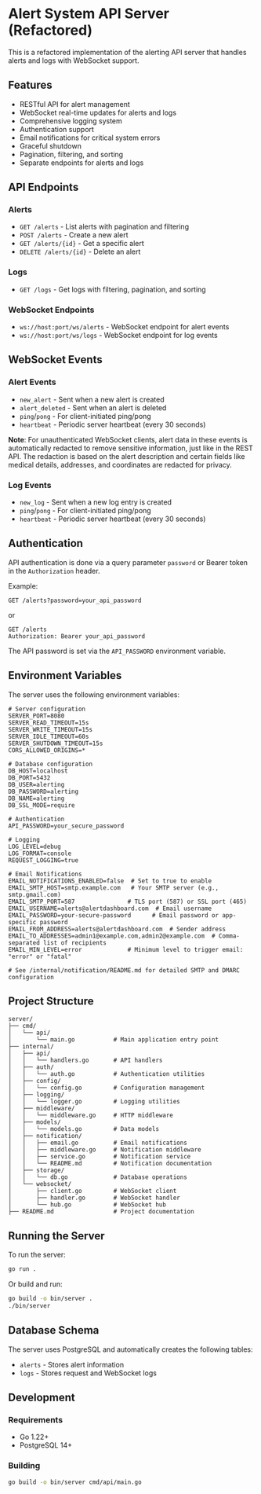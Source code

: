# Alert System API Server (Refactored)

This is a refactored implementation of the alerting API server that handles alerts and logs with WebSocket support.

## Features

- RESTful API for alert management
- WebSocket real-time updates for alerts and logs
- Comprehensive logging system
- Authentication support
- Email notifications for critical system errors
- Graceful shutdown
- Pagination, filtering, and sorting
- Separate endpoints for alerts and logs

## API Endpoints

### Alerts

- `GET /alerts` - List alerts with pagination and filtering
- `POST /alerts` - Create a new alert
- `GET /alerts/{id}` - Get a specific alert
- `DELETE /alerts/{id}` - Delete an alert

### Logs

- `GET /logs` - Get logs with filtering, pagination, and sorting

### WebSocket Endpoints

- `ws://host:port/ws/alerts` - WebSocket endpoint for alert events
- `ws://host:port/ws/logs` - WebSocket endpoint for log events

## WebSocket Events

### Alert Events

- `new_alert` - Sent when a new alert is created
- `alert_deleted` - Sent when an alert is deleted
- `ping`/`pong` - For client-initiated ping/pong
- `heartbeat` - Periodic server heartbeat (every 30 seconds)

**Note**: For unauthenticated WebSocket clients, alert data in these events is automatically redacted to remove sensitive information, just like in the REST API. The redaction is based on the alert description and certain fields like medical details, addresses, and coordinates are redacted for privacy.

### Log Events

- `new_log` - Sent when a new log entry is created
- `ping`/`pong` - For client-initiated ping/pong
- `heartbeat` - Periodic server heartbeat (every 30 seconds)

## Authentication

API authentication is done via a query parameter `password` or Bearer token in the `Authorization` header.

Example:

```
GET /alerts?password=your_api_password
```

or

```
GET /alerts
Authorization: Bearer your_api_password
```

The API password is set via the `API_PASSWORD` environment variable.

## Environment Variables

The server uses the following environment variables:

```
# Server configuration
SERVER_PORT=8080
SERVER_READ_TIMEOUT=15s
SERVER_WRITE_TIMEOUT=15s
SERVER_IDLE_TIMEOUT=60s
SERVER_SHUTDOWN_TIMEOUT=15s
CORS_ALLOWED_ORIGINS=*

# Database configuration
DB_HOST=localhost
DB_PORT=5432
DB_USER=alerting
DB_PASSWORD=alerting
DB_NAME=alerting
DB_SSL_MODE=require

# Authentication
API_PASSWORD=your_secure_password

# Logging
LOG_LEVEL=debug
LOG_FORMAT=console
REQUEST_LOGGING=true

# Email Notifications
EMAIL_NOTIFICATIONS_ENABLED=false  # Set to true to enable
EMAIL_SMTP_HOST=smtp.example.com   # Your SMTP server (e.g., smtp.gmail.com)
EMAIL_SMTP_PORT=587               # TLS port (587) or SSL port (465)
EMAIL_USERNAME=alerts@alertdashboard.com  # Email username
EMAIL_PASSWORD=your-secure-password      # Email password or app-specific password
EMAIL_FROM_ADDRESS=alerts@alertdashboard.com  # Sender address
EMAIL_TO_ADDRESSES=admin1@example.com,admin2@example.com  # Comma-separated list of recipients
EMAIL_MIN_LEVEL=error             # Minimum level to trigger email: "error" or "fatal"

# See /internal/notification/README.md for detailed SMTP and DMARC configuration
```

## Project Structure

```
server/
├── cmd/
│   └── api/
│       └── main.go           # Main application entry point
├── internal/
│   ├── api/
│   │   └── handlers.go       # API handlers
│   ├── auth/
│   │   └── auth.go           # Authentication utilities
│   ├── config/
│   │   └── config.go         # Configuration management
│   ├── logging/
│   │   └── logger.go         # Logging utilities
│   ├── middleware/
│   │   └── middleware.go     # HTTP middleware
│   ├── models/
│   │   └── models.go         # Data models
│   ├── notification/
│   │   ├── email.go          # Email notifications
│   │   ├── middleware.go     # Notification middleware
│   │   ├── service.go        # Notification service
│   │   └── README.md         # Notification documentation
│   ├── storage/
│   │   └── db.go             # Database operations
│   └── websocket/
│       ├── client.go         # WebSocket client
│       ├── handler.go        # WebSocket handler
│       └── hub.go            # WebSocket hub
├── README.md                 # Project documentation
```

## Running the Server

To run the server:

```bash
go run .
```

Or build and run:

```bash
go build -o bin/server .
./bin/server
```

## Database Schema

The server uses PostgreSQL and automatically creates the following tables:

- `alerts` - Stores alert information
- `logs` - Stores request and WebSocket logs

## Development

### Requirements

- Go 1.22+
- PostgreSQL 14+

### Building

```bash
go build -o bin/server cmd/api/main.go
```

